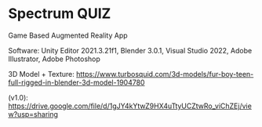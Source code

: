 # Spectrum QUIZ
Game Based Augmented Reality App

Software: Unity Editor 2021.3.21f1, Blender 3.0.1, Visual Studio 2022, Adobe Illustrator, Adobe Photoshop

3D Model + Texture: https://www.turbosquid.com/3d-models/fur-boy-teen-full-rigged-in-blender-3d-model-1904780

(v1.0): https://drive.google.com/file/d/1gJY4kYtwZ9HX4uTtyUCZtwRo_viChZEj/view?usp=sharing
